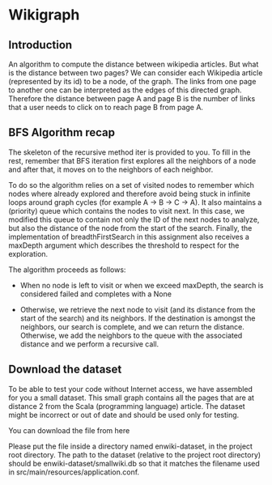 # Wikigraph

## Introduction
An algorithm to compute the distance between wikipedia articles.
But what is the distance between two pages? We can consider each Wikipedia article (represented by its id) to be a node, of the graph. The links from one page to another one can be interpreted as the edges of this directed graph. Therefore the distance between page A and page B is the number of links that a user needs to click on to reach page B from page A.

## BFS Algorithm recap
The skeleton of the recursive method iter is provided to you. To fill in the rest, remember that BFS iteration first explores all the neighbors of a node and after that, it moves on to the neighbors of each neighbor.

To do so the algorithm relies on a set of visited nodes to remember which nodes where already explored and therefore avoid being stuck in infinite loops around graph cycles (for example A -> B -> C -> A). It also maintains a (priority) queue which contains the nodes to visit next. In this case, we modified this queue to contain not only the ID of the next nodes to analyze, but also the distance of the node from the start of the search. Finally, the implementation of breadthFirstSearch in this assignment also receives a maxDepth argument which describes the threshold to respect for the exploration.

The algorithm proceeds as follows:

- When no node is left to visit or when we exceed maxDepth, the search is considered failed and completes with a None

- Otherwise, we retrieve the next node to visit (and its distance from the start of the search) and its neighbors. If the destination is amongst the neighbors, our search is complete, and we can return the distance. Otherwise, we add the neighbors to the queue with the associated distance and we perform a recursive call.

## Download the dataset
To be able to test your code without Internet access, we have assembled for you a small dataset. This small graph contains all the pages that are at distance 2 from the Scala (programming language) article. The dataset might be incorrect or out of date and should be used only for testing.

You can download the file from here

Please put the file inside a directory named enwiki-dataset, in the project root directory. The path to the dataset (relative to the project root directory) should be enwiki-dataset/smallwiki.db so that it matches the filename used in src/main/resources/application.conf.

